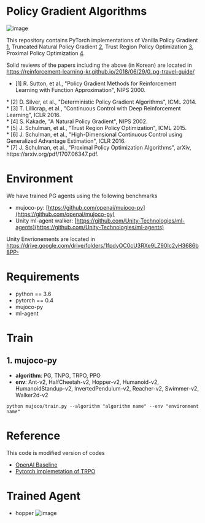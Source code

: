 
# Policy Gradient Algorithms

![image](https://github.com/reinforcement-learning-kr/pg_travel/blob/master/img/RL-Korea-FB.jpg)

This repository contains PyTorch implementations of Vanilla Policy Gradient [1](#1), Truncated Natural Policy Gradient [2](#2), Trust Region Policy Optimization [3](#3), Proximal Policy Optimization [4](#4).

Solid reviews of the papers including the above (in Korean) are located in https://reinforcement-learning-kr.github.io/2018/06/29/0_pg-travel-guide/
* [1] R. Sutton, et al., "Policy Gradient Methods for Reinforcement Learning with Function Approximation", NIPS 2000. <a name="1"></a>
<div id="2" />
* [2] D. Silver, et al., "Deterministic Policy Gradient Algorithms", ICML 2014.
<div id="3" />
* [3] T. Lillicrap, et al., "Continuous Control with Deep Reinforcement Learning", ICLR 2016.
<div id="4" />
* [4] S. Kakade, "A Natural Policy Gradient", NIPS 2002.
<div id="5" />
* [5] J. Schulman, et al., "Trust Region Policy Optimization", ICML 2015.
<div id="6" />
* [6] J. Schulman, et al., "High-Dimensional Continuous Control using Generalized Advantage Estimation", ICLR 2016.
<div id="7" />
* [7] J. Schulman, et al., "Proximal Policy Optimization Algorithms", arXiv, https://arxiv.org/pdf/1707.06347.pdf.


# Environment

We have trained PG agents using the following benchmarks
* mujoco-py: [https://github.com/openai/mujoco-py](https://github.com/openai/mujoco-py)
* Unity ml-agent walker: [https://github.com/Unity-Technologies/ml-agents](https://github.com/Unity-Technologies/ml-agents)

Unity Envrionements are located in https://drive.google.com/drive/folders/1fpdyOC0cU3RXe9LZ90Ic2yH3686b8PP-


# Requirements
* python == 3.6
* pytorch == 0.4
* mujoco-py
* ml-agent

# Train
## 1. mujoco-py
* **algorithm**: PG, TNPG, TRPO, PPO
* **env**: Ant-v2, HalfCheetah-v2, Hopper-v2, Humanoid-v2, HumanoidStandup-v2, InvertedPendulum-v2, Reacher-v2, Swimmer-v2, Walker2d-v2
~~~
python mujoco/train.py --algorithm "algorithm name" --env "environment name"
~~~

# Reference
This code is modified version of codes
* [OpenAI Baseline](https://github.com/openai/baselines/tree/master/baselines/trpo_mpi)
* [Pytorch implemetation of TRPO](https://github.com/ikostrikov/pytorch-trpo)


# Trained Agent
* hopper
![image](https://github.com/reinforcement-learning-kr/pg_travel/blob/master/img/hopper.gif)
